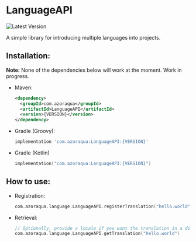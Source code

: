 # LanguageAPI 
![Latest Version](https://img.shields.io/github/v/tag/Azoraqua/LanguageAPI?label=Latest) 

A simple library for introducing multiple languages into projects.

## Installation:

**Note:** None of the dependencies below will work at the moment. Work in progress.

- Maven:
  ```xml 
  <dependency>
    <groupId>com.azoraqua</groupId>
    <artifactId>LanguageAPI</artifactId>
    <version>{VERSION}</version>
  </dependency>
  ```
- Gradle (Groovy):
  ```groovy
  implementation 'com.azoraqua:LanguageAPI:{VERSION}'
  ```
- Gradle (Kotlin)
  ```kt
  implementation("com.azoraqua:LanguageAPI:{VERSION}")
  ```

## How to use:

- Registration:
  ```kt
  com.azoraqua.language.LanguageAPI.registerTranslation("hello.world", "Hello World", Locale.ENGLISH)
  ```
- Retrieval:
  ```kt
  // Optionally, provide a locale if you want the translation in a different language other than the system's default.
  com.azoraqua.language.LanguageAPI.getTranslation("hello.world")
  ```
